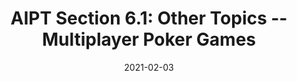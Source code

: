 ---
title: "AIPT Section 6.1: Other Topics -- Multiplayer Poker Games"
date: 2021-02-03
sidebar:
  nav: "nav"
toc: true
toc_sticky: true
toc_label: "TOC"
author_profile: false
---